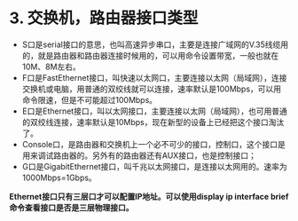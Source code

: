 # 3. 交换机，路由器接口类型

* S口是serial接口的意思，也叫高速异步串口，主要是连接广域网的V.35线缆用的，就是路由器和路由器连接时候用的，可以用命令设置带宽，一般也就在10M、8M左右。
* F口是FastEthernet接口，叫快速以太网口，主要连接以太网（局域网），连接交换机或电脑，用普通的双绞线就可以连接，速率默认是100Mbps，可以用命令限速，但是不可能超过100Mbps。
* E口是Ethernet接口，叫以太网接口，主要连接以太网（局域网），也可用普通的双绞线连接，速率默认是10Mbps，现在新型的设备上已经把这个接口淘汰了。
* Console口，是路由器和交换机上一个必不可少的接口，控制口，这个接口是用来调试路由器的。另外有的路由器还有AUX接口，也是控制接口；
* G口是GigabitEthernet接口，叫千兆以太网接口，是连接以太网用的。速率为1000Mbps=1Gbps。

**Ethernet接口只有三层口才可以配置IP地址。可以使用display ip interface brief命令查看接口是否是三层物理接口。**

‍

